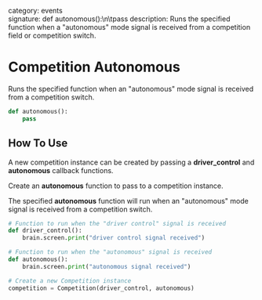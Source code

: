 category: events  
signature: def autonomous():\n\tpass
description: Runs the specified function when a "autonomous" mode signal is received from a competition field or competition switch.  

# Competition Autonomous

Runs the specified function when an "autonomous" mode signal is received from a competition switch.

```python
def autonomous():
    pass
```

## How To Use

A new competition instance can be created by passing a **driver_control** and **autonomous** callback functions.

Create an **autonomous** function to pass to a competition instance. 

The specified **autonomous** function will run when an "autonomous" mode signal is received from a competition switch.

```python
# Function to run when the "driver control" signal is received
def driver_control():
    brain.screen.print("driver control signal received")

# Function to run when the "autonomous" signal is received
def autonomous():
    brain.screen.print("autonomous signal received")

# Create a new Competition instance
competition = Competition(driver_control, autonomous)
```


<advanced>
</advanced>